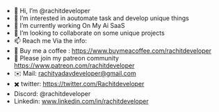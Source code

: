 - 👋 Hi, I’m @rachitdeveloper
- 👀 I’m interested in aoutomate task and develop unique things 
- 🌱 I’m currently working On My Ai SaaS 
- 💞️ I’m looking to collaborate on some unique projects
- 📫 Reach me Via the info:
- 🍵 Buy me a coffee : https://www.buymeacoffee.com/rachitdeveloper
- 🥳 Please join my patreon community https://www.patreon.com/rachitdeveloper
- ✉️ Mail: rachityadavdeveloper@gmail.com
- ✖️ twitter: https://twitter.com/Rachitdeveloper
- Discord: @rachitdeveloper
- Linkedin: www.linkedin.com/in/rachitdeveloper

<!---
rachitdeveloper/rachitdeveloper is a ✨ special ✨ repository because its `README.md` (this file) appears on your GitHub profile.
You can click the Preview link to take a look at your changes.
--->
